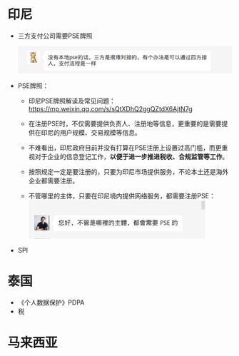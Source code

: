 <!--
 * @Author: yqq
 * @Email: youngqqcn@gmail.com
 * @Date: 2023-01-09 12:02:54
 * @Description: file content
-->


# 印尼

- 三方支付公司需要PSE牌照

  ![](../imgs/indonisia-pse.jpeg)

- PSE牌照：
  - 印尼PSE牌照解读及常见问题： https://mp.weixin.qq.com/s/sQtXDhQ2ggQZtdX6AjtN7g
  - 在注册PSE时，不仅需要提供负责人、注册地等信息，更重要的是需要提供在印尼的用户规模、交易规模等信息。
  - 不难看出，印尼政府目前并没有打算在PSE注册上设置过高门槛，而更重视对于企业的信息登记工作，**以便于进一步推进税收、合规监管等工作**。
  - 按照规定一定是要注册的，只要为印尼市场提供服务，不论本土还是海外企业都需要注册。

  - 不管哪里的主体，只要在印尼境内提供网络服务，都需要注册PSE：
   ![](../imgs/pse.jpeg)


- SPI

# 泰国

- 《个人数据保护》PDPA
- 税

# 马来西亚





